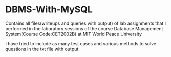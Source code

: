 # DBMS-With-MySQL
Contains all files(writeups and queries with output) of lab assignments that I performed in the laboratory sessions of the course Database Management System(Course Code:CET2002B) at MIT World Peace University

I have tried to include as many test cases and various methods to solve questions in the txt file with output.
